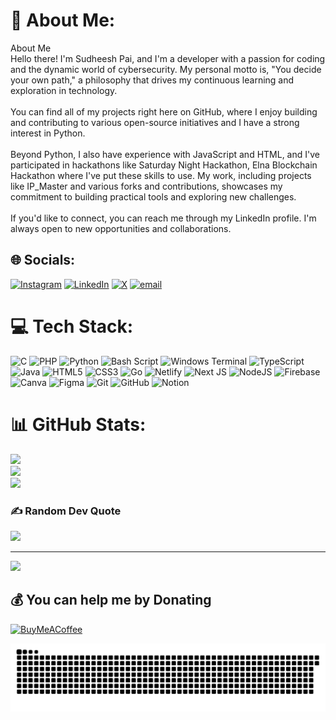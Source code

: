 # 💫 About Me:
About Me<br>Hello there! I'm Sudheesh Pai, and I'm a developer with a passion for coding and the dynamic world of cybersecurity. My personal motto is, "You decide your own path," a philosophy that drives my continuous learning and exploration in technology.<br><br>You can find all of my projects right here on GitHub, where I enjoy building and contributing to various open-source initiatives and I have a strong interest in Python.<br><br>Beyond Python, I also have experience with JavaScript and HTML, and I've participated in hackathons like Saturday Night Hackathon, Elna Blockchain Hackathon where I've put these skills to use. My work, including projects like IP_Master and various forks and contributions, showcases my commitment to building practical tools and exploring new challenges.<br><br>If you'd like to connect, you can reach me through my LinkedIn profile. I'm always open to new opportunities and collaborations.


## 🌐 Socials:
[![Instagram](https://img.shields.io/badge/Instagram-%23E4405F.svg?logo=Instagram&logoColor=white)](https://instagram.com/sudheesh_s_pai) [![LinkedIn](https://img.shields.io/badge/LinkedIn-%230077B5.svg?logo=linkedin&logoColor=white)](https://www.linkedin.com/in/sudheesh-s-pai-36ab8a290/) [![X](https://img.shields.io/badge/X-black.svg?logo=X&logoColor=white)](https://x.com/PaiSudheesh) [![email](https://img.shields.io/badge/Email-D14836?logo=gmail&logoColor=white)](mailto:sudheeshpai2004@gmail.com) 

# 💻 Tech Stack:
![C](https://img.shields.io/badge/c-%2300599C.svg?style=flat&logo=c&logoColor=white) ![PHP](https://img.shields.io/badge/php-%23777BB4.svg?style=flat&logo=php&logoColor=white) ![Python](https://img.shields.io/badge/python-3670A0?style=flat&logo=python&logoColor=ffdd54) ![Bash Script](https://img.shields.io/badge/bash_script-%23121011.svg?style=flat&logo=gnu-bash&logoColor=white) ![Windows Terminal](https://img.shields.io/badge/Windows%20Terminal-%234D4D4D.svg?style=flat&logo=windows-terminal&logoColor=white) ![TypeScript](https://img.shields.io/badge/typescript-%23007ACC.svg?style=flat&logo=typescript&logoColor=white) ![Java](https://img.shields.io/badge/java-%23ED8B00.svg?style=flat&logo=openjdk&logoColor=white) ![HTML5](https://img.shields.io/badge/html5-%23E34F26.svg?style=flat&logo=html5&logoColor=white) ![CSS3](https://img.shields.io/badge/css3-%231572B6.svg?style=flat&logo=css3&logoColor=white) ![Go](https://img.shields.io/badge/go-%2300ADD8.svg?style=flat&logo=go&logoColor=white) ![Netlify](https://img.shields.io/badge/netlify-%23000000.svg?style=flat&logo=netlify&logoColor=#00C7B7) ![Next JS](https://img.shields.io/badge/Next-black?style=flat&logo=next.js&logoColor=white) ![NodeJS](https://img.shields.io/badge/node.js-6DA55F?style=flat&logo=node.js&logoColor=white) ![Firebase](https://img.shields.io/badge/firebase-a08021?style=flat&logo=firebase&logoColor=ffcd34) ![Canva](https://img.shields.io/badge/Canva-%2300C4CC.svg?style=flat&logo=Canva&logoColor=white) ![Figma](https://img.shields.io/badge/figma-%23F24E1E.svg?style=flat&logo=figma&logoColor=white) ![Git](https://img.shields.io/badge/git-%23F05033.svg?style=flat&logo=git&logoColor=white) ![GitHub](https://img.shields.io/badge/github-%23121011.svg?style=flat&logo=github&logoColor=white) ![Notion](https://img.shields.io/badge/Notion-%23000000.svg?style=flat&logo=notion&logoColor=white)
# 📊 GitHub Stats:
![](https://github-readme-stats.vercel.app/api?username=Sudheeshspai&theme=dark&hide_border=false&include_all_commits=false&count_private=false)<br/>
![](https://nirzak-streak-stats.vercel.app/?user=Sudheeshspai&theme=dark&hide_border=false)<br/>
![](https://github-readme-stats.vercel.app/api/top-langs/?username=Sudheeshspai&theme=dark&hide_border=false&include_all_commits=false&count_private=false&layout=compact)
                    
### ✍️ Random Dev Quote
![](https://quotes-github-readme.vercel.app/api?type=horizontal&theme=radical)

---
[![](https://visitcount.itsvg.in/api?id=Sudheeshspai&icon=1&color=0)](https://visitcount.itsvg.in)

  ## 💰 You can help me by Donating
  [![BuyMeACoffee](https://img.shields.io/badge/Buy%20Me%20a%20Coffee-ffdd00?style=for-the-badge&logo=buy-me-a-coffee&logoColor=black)](https://buymeacoffee.com/sudheeshpai) 

  
<!-- Proudly created with GPRM ( https://gprm.itsvg.in ) -->                    
  
![snake gif](https://github.com/Sudheeshspai/Sudheeshspai/blob/output/github-snake-dark.svg)

